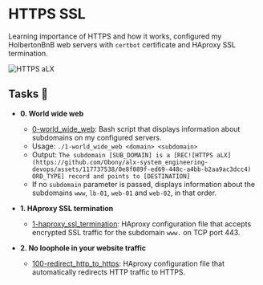 # HTTPS SSL

Learning importance of HTTPS and how it works, configured my HolbertonBnB web servers with `certbot` certificate and HAproxy
SSL termination.

![HTTPS aLX](https://github.com/Obony/alx-system_engineering-devops/assets/117737538/389fa015-9684-4961-848d-2333cc6ad846)


## Tasks :page_with_curl:

* **0. World wide web**
  * [0-world_wide_web](./0-world_wide_web): Bash script that displays
  information about subdomains on my configured servers.
  * Usage: `./1-world_wide_web <domain> <subdomain>`
  * Output: `The subdomain [SUB_DOMAIN] is a [REC![HTTPS aLX](https://github.com/Obony/alx-system_engineering-devops/assets/117737538/0e8f089f-ed69-448c-a4bb-b2aa9ac3dcc4)
ORD_TYPE] record and
  points to [DESTINATION]`
  * If no `subdomain` parameter is passed, displays information about the
  subdomains `www`, `lb-01`, `web-01` and `web-02`, in that order.

* **1. HAproxy SSL termination**
  * [1-haproxy_ssl_termination](./1-haproxy_ssl_termination): HAproxy
  configuration file that accepts encrypted SSL traffic for the subdomain
  `www.` on TCP port 443.

* **2. No loophole in your website traffic**
  * [100-redirect_http_to_https](./100-redirect_http_to_https): HAproxy
  configuration file that automatically redirects HTTP traffic to HTTPS.
